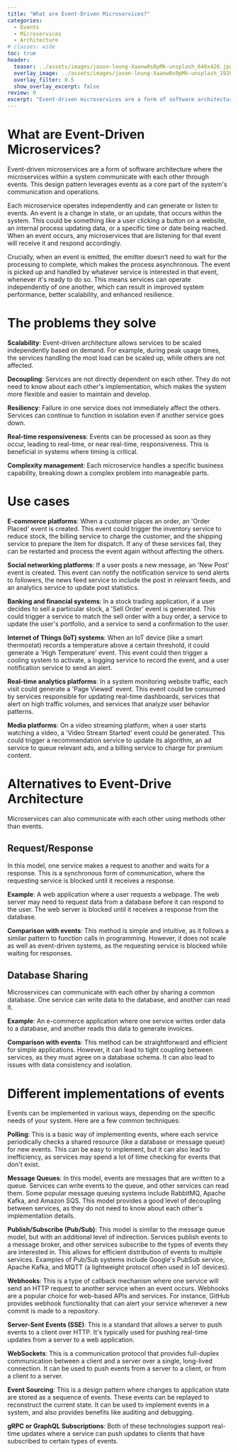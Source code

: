 ```yaml
---
title: "What are Event-Driven Microservices?"
categories:
  - Events
  - Microservices
  - Architecture
# classes: wide
toc: true
header:
  teaser: ../assets/images/jason-leung-Xaanw0s0pMk-unsplash_640x426.jpg
  overlay_image: ../assets/images/jason-leung-Xaanw0s0pMk-unsplash_1920x1600.jpg
  overlay_filter: 0.5
  show_overlay_excerpt: false
review: 0
excerpt: "Event-driven microservices are a form of software architecture where the microservices within a system communicate with each other through events. This design pattern leverages events as a core part of the system's communication and operations."
---
```


# What are Event-Driven Microservices?
Event-driven microservices are a form of software architecture where the microservices within a system communicate with each other through events. This design pattern leverages events as a core part of the system's communication and operations.

Each microservice operates independently and can generate or listen to events. An event is a change in state, or an update, that occurs within the system. This could be something like a user clicking a button on a website, an internal process updating data, or a specific time or date being reached. When an event occurs, any microservices that are listening for that event will receive it and respond accordingly.

Crucially, when an event is emitted, the emitter doesn't need to wait for the processing to complete, which makes the process asynchronous. The event is picked up and handled by whatever service is interested in that event, whenever it's ready to do so. This means services can operate independently of one another, which can result in improved system performance, better scalability, and enhanced resilience. 

# The problems they solve

**Scalability**: Event-driven architecture allows services to be scaled independently based on demand. For example, during peak usage times, the services handling the most load can be scaled up, while others are not affected.  

**Decoupling**: Services are not directly dependent on each other. They do not need to know about each other's implementation, which makes the system more flexible and easier to maintain and develop. 

**Resiliency**: Failure in one service does not immediately affect the others. Services can continue to function in isolation even if another service goes down.

**Real-time responsiveness**: Events can be processed as soon as they occur, leading to real-time, or near real-time, responsiveness. This is beneficial in systems where timing is critical.

**Complexity management**: Each microservice handles a specific business capability, breaking down a complex problem into manageable parts.

# Use cases

**E-commerce platforms**: When a customer places an order, an 'Order Placed' event is created. This event could trigger the inventory service to reduce stock, the billing service to charge the customer, and the shipping service to prepare the item for dispatch. If any of these services fail, they can be restarted and process the event again without affecting the others.

**Social networking platforms**: If a user posts a new message, an 'New Post' event is created. This event can notify the notification service to send alerts to followers, the news feed service to include the post in relevant feeds, and an analytics service to update post statistics.

**Banking and financial systems**: In a stock trading application, if a user decides to sell a particular stock, a 'Sell Order' event is generated. This could trigger a service to match the sell order with a buy order, a service to update the user's portfolio, and a service to send a confirmation to the user.

**Internet of Things (IoT) systems**: When an IoT device (like a smart thermostat) records a temperature above a certain threshold, it could generate a 'High Temperature' event. This event could then trigger a cooling system to activate, a logging service to record the event, and a user notification service to send an alert.

**Real-time analytics platforms**: In a system monitoring website traffic, each visit could generate a 'Page Viewed' event. This event could be consumed by services responsible for updating real-time dashboards, services that alert on high traffic volumes, and services that analyze user behavior patterns.

**Media platforms**: On a video streaming platform, when a user starts watching a video, a 'Video Stream Started' event could be generated. This could trigger a recommendation service to update its algorithm, an ad service to queue relevant ads, and a billing service to charge for premium content.

# Alternatives to Event-Drive Architecture
Microservices can also communicate with each other using methods other than events.

## Request/Response 
In this model, one service makes a request to another and waits for a response. This is a synchronous form of communication, where the requesting service is blocked until it receives a response.

**Example**: A web application where a user requests a webpage. The web server may need to request data from a database before it can respond to the user. The web server is blocked until it receives a response from the database.

**Comparison with events**: This method is simple and intuitive, as it follows a similar pattern to function calls in programming. However, it does not scale as well as event-driven systems, as the requesting service is blocked while waiting for responses.

## Database Sharing
Microservices can communicate with each other by sharing a common database. One service can write data to the database, and another can read it.

**Example**: An e-commerce application where one service writes order data to a database, and another reads this data to generate invoices.

**Comparison with events**: This method can be straightforward and efficient for simple applications. However, it can lead to tight coupling between services, as they must agree on a database schema. It can also lead to issues with data consistency and isolation.

# Different implementations of events

Events can be implemented in various ways, depending on the specific needs of your system. Here are a few common techniques:

**Polling**: This is a basic way of implementing events, where each service periodically checks a shared resource (like a database or message queue) for new events. This can be easy to implement, but it can also lead to inefficiency, as services may spend a lot of time checking for events that don't exist.

**Message Queues**: In this model, events are messages that are written to a queue. Services can write events to the queue, and other services can read them. Some popular message queuing systems include RabbitMQ, Apache Kafka, and Amazon SQS. This model provides a good level of decoupling between services, as they do not need to know about each other's implementation details.

**Publish/Subscribe (Pub/Sub)**: This model is similar to the message queue model, but with an additional level of indirection. Services publish events to a message broker, and other services subscribe to the types of events they are interested in. This allows for efficient distribution of events to multiple services. Examples of Pub/Sub systems include Google's PubSub service, Apache Kafka, and MQTT (a lightweight protocol often used in IoT devices).

**Webhooks**: This is a type of callback mechanism where one service will send an HTTP request to another service when an event occurs. Webhooks are a popular choice for web-based APIs and services. For instance, GitHub provides webhook functionality that can alert your service whenever a new commit is made to a repository.

**Server-Sent Events (SSE)**: This is a standard that allows a server to push events to a client over HTTP. It's typically used for pushing real-time updates from a server to a web application.

**WebSockets**: This is a communication protocol that provides full-duplex communication between a client and a server over a single, long-lived connection. It can be used to push events from a server to a client, or from a client to a server.

**Event Sourcing**: This is a design pattern where changes to application state are stored as a sequence of events. These events can be replayed to reconstruct the current state. It can be used to implement events in a system, and also provides benefits like auditing and debugging.

**gRPC or GraphQL Subscriptions**: Both of these technologies support real-time updates where a service can push updates to clients that have subscribed to certain types of events.
